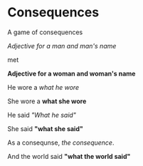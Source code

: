 # Consequences
A game of consequences

*Adjective for a man and man's name*

met

**Adjective for a woman and woman's name**

He wore a *what he wore*

She wore a **what she wore**

He said *"What he said"*

She said **"what she said"**

As a consequnse, *the consequence*.

And the world said **"what the world said"**
